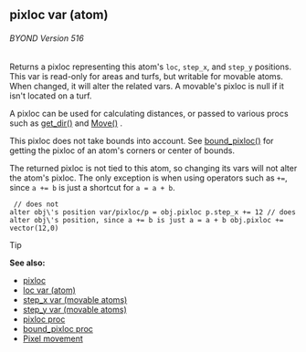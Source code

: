 ## pixloc var (atom) 
###### BYOND Version 516



Returns a pixloc representing this atom\'s `loc`, `step_x`, and
`step_y` positions. This var is read-only for areas and turfs, but
writable for movable atoms. When changed, it will alter the related
vars. A movable\'s pixloc is null if it isn\'t located on a turf.


A pixloc can be used for calculating distances, or passed to
various procs such as [get_dir()](/ref/proc/get_dir.md)  and
[Move()](/ref/atom/movable/proc/Move.md) . 

This pixloc does not
take bounds into account. See
[bound_pixloc()](/ref/proc/bound_pixloc.md) for getting the pixloc of
an atom\'s corners or center of bounds. 

The returned pixloc is
not tied to this atom, so changing its vars will not alter the atom\'s
pixloc. The only exception is when using operators such as `+=`, since
`a += b` is just a shortcut for `a = a + b`. 
```
 // does not
alter obj\'s position var/pixloc/p = obj.pixloc p.step_x += 12 // does
alter obj\'s position, since a += b is just a = a + b obj.pixloc +=
vector(12,0) 
```


> [!TIP] 
> **See also:**
> +   [pixloc](/ref/pixloc.md) 
> +   [loc var (atom)](/ref/atom/var/loc.md) 
> +   [step_x var (movable atoms)](/ref/atom/movable/var/step_x.md) 
> +   [step_y var (movable atoms)](/ref/atom/movable/var/step_y.md) 
> +   [pixloc proc](/ref/proc/pixloc.md) 
> +   [bound_pixloc proc](/ref/proc/bound_pixloc.md) 
> +   [Pixel movement](/ref/%7Bnotes%7D/pixel-movement.md) 